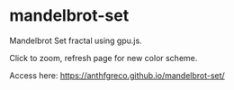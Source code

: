 ﻿# mandelbrot-set

Mandelbrot Set fractal using gpu.js.

Click to zoom, refresh page for new color scheme.

Access here: https://anthfgreco.github.io/mandelbrot-set/

